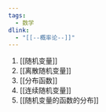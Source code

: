 ```yaml
---
tags:
  - 数学
dlink:
  - "[[--概率论--]]"
---
```

1. [[随机变量]]
2. [[离散随机变量]]
3. [[分布函数]]
4. [[连续随机变量]]
5. [[随机变量的函数的分布]]